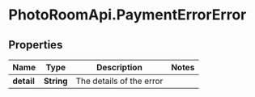 # PhotoRoomApi.PaymentErrorError

## Properties

Name | Type | Description | Notes
------------ | ------------- | ------------- | -------------
**detail** | **String** | The details of the error | 



